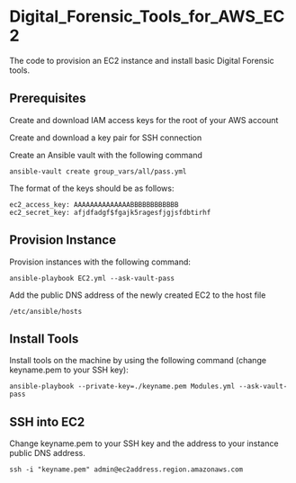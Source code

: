 # Digital_Forensic_Tools_for_AWS_EC2
The code to provision an EC2 instance and install basic Digital Forensic tools.

## Prerequisites ##

Create and download IAM access keys for the root of your AWS account

Create and download a key pair for SSH connection

Create an Ansible vault with the following command
```
ansible-vault create group_vars/all/pass.yml 
```
The format of the keys should be as follows: 
```
ec2_access_key: AAAAAAAAAAAAAABBBBBBBBBBBB                                       
ec2_secret_key: afjdfadgf$fgajk5ragesfjgjsfdbtirhf 
```
## Provision Instance 
Provision instances with the following command:
```
ansible-playbook EC2.yml --ask-vault-pass 
```

Add the public DNS address of the newly created EC2 to the host file
```
/etc/ansible/hosts
```
## Install Tools 
Install tools on the machine by using the following command (change keyname.pem to your SSH key):
```
ansible-playbook --private-key=./keyname.pem Modules.yml --ask-vault-pass
```

## SSH into EC2
Change keyname.pem to your SSH key and the address to your instance public DNS address.
```
ssh -i "keyname.pem" admin@ec2address.region.amazonaws.com 
```
